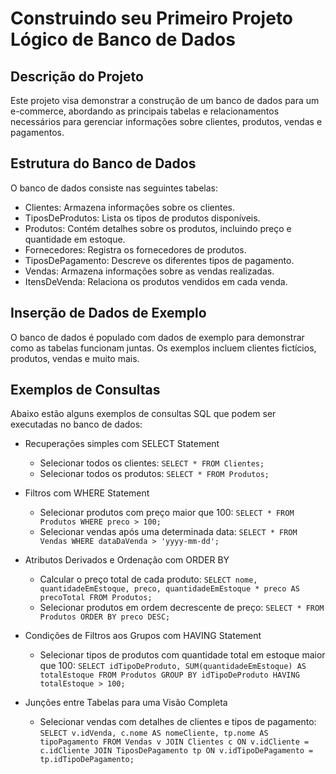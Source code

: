 # Construindo seu Primeiro Projeto Lógico de Banco de Dados

## Descrição do Projeto

Este projeto visa demonstrar a construção de um banco de dados para um e-commerce, abordando as principais tabelas e relacionamentos necessários para gerenciar informações sobre clientes, produtos, vendas e pagamentos.

## Estrutura do Banco de Dados

O banco de dados consiste nas seguintes tabelas:

- Clientes: Armazena informações sobre os clientes.
- TiposDeProdutos: Lista os tipos de produtos disponíveis.
- Produtos: Contém detalhes sobre os produtos, incluindo preço e quantidade em estoque.
- Fornecedores: Registra os fornecedores de produtos.
- TiposDePagamento: Descreve os diferentes tipos de pagamento.
- Vendas: Armazena informações sobre as vendas realizadas.
- ItensDeVenda: Relaciona os produtos vendidos em cada venda.

## Inserção de Dados de Exemplo

O banco de dados é populado com dados de exemplo para demonstrar como as tabelas funcionam juntas. Os exemplos incluem clientes fictícios, produtos, vendas e muito mais.

## Exemplos de Consultas

Abaixo estão alguns exemplos de consultas SQL que podem ser executadas no banco de dados:

- Recuperações simples com SELECT Statement
  - Selecionar todos os clientes: `SELECT * FROM Clientes;`
  - Selecionar todos os produtos: `SELECT * FROM Produtos;`

- Filtros com WHERE Statement
  - Selecionar produtos com preço maior que 100: `SELECT * FROM Produtos WHERE preco > 100;`
  - Selecionar vendas após uma determinada data: `SELECT * FROM Vendas WHERE dataDaVenda > 'yyyy-mm-dd';`

- Atributos Derivados e Ordenação com ORDER BY
  - Calcular o preço total de cada produto: `SELECT nome, quantidadeEmEstoque, preco, quantidadeEmEstoque * preco AS precoTotal FROM Produtos;`
  - Selecionar produtos em ordem decrescente de preço: `SELECT * FROM Produtos ORDER BY preco DESC;`

- Condições de Filtros aos Grupos com HAVING Statement
  - Selecionar tipos de produtos com quantidade total em estoque maior que 100: `SELECT idTipoDeProduto, SUM(quantidadeEmEstoque) AS totalEstoque FROM Produtos GROUP BY idTipoDeProduto HAVING totalEstoque > 100;`

- Junções entre Tabelas para uma Visão Completa
  - Selecionar vendas com detalhes de clientes e tipos de pagamento: `SELECT v.idVenda, c.nome AS nomeCliente, tp.nome AS tipoPagamento FROM Vendas v JOIN Clientes c ON v.idCliente = c.idCliente JOIN TiposDePagamento tp ON v.idTipoDePagamento = tp.idTipoDePagamento;`

